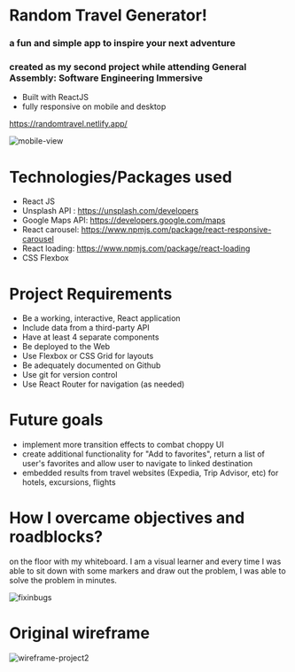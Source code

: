 # Random Travel Generator!
### a fun and simple app to inspire your next adventure

### created as my second project while attending General Assembly: Software Engineering Immersive
- Built with ReactJS
- fully responsive on mobile and desktop

https://randomtravel.netlify.app/

![mobile-view](https://user-images.githubusercontent.com/104602440/180466758-3341982d-d560-4069-bda7-c335ce3bdde5.jpeg)


# Technologies/Packages used
- React JS
- Unsplash API : https://unsplash.com/developers
- Google Maps API: https://developers.google.com/maps
- React carousel: https://www.npmjs.com/package/react-responsive-carousel
- React loading: https://www.npmjs.com/package/react-loading
- CSS Flexbox

# Project Requirements
- Be a working, interactive, React application
- Include data from a third-party API
- Have at least 4 separate components
- Be deployed to the Web
- Use Flexbox or CSS Grid for layouts
- Be adequately documented on Github
- Use git for version control
- Use React Router for navigation (as needed)


# Future goals
- implement more transition effects to combat choppy UI
- create additional functionality for "Add to favorites", return a list of user's favorites and allow user to navigate to linked destination
- embedded results from travel websites (Expedia, Trip Advisor, etc) for hotels, excursions, flights

# How I overcame objectives and roadblocks?
on the floor with my whiteboard. I am a visual learner and every time I was able to sit down with some markers and draw out the problem, I was able to solve the problem in minutes.

![fixinbugs](https://user-images.githubusercontent.com/104602440/180470021-3ce157b7-5749-4e7a-92a6-193fc1321da1.jpeg)

# Original wireframe
![wireframe-project2](https://user-images.githubusercontent.com/104602440/180469146-fac27ef0-7092-4a08-9813-016bdc2f288d.jpg)
